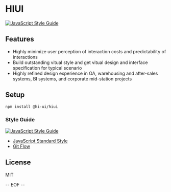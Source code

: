 # HIUI

[![JavaScript Style Guide](https://camo.githubusercontent.com/58fbab8bb63d069c1e4fb3fa37c2899c38ffcd18/68747470733a2f2f696d672e736869656c64732e696f2f62616467652f636f64655f7374796c652d7374616e646172642d627269676874677265656e2e737667)](https://github.com/standard/standard)

## Features

- Highly minimize user perception of interaction costs and predictability of interactions
- Build outstanding vitual style and get vitual design and interface specification for typical scenario
- Highly refined design experience in OA, warehousing and after-sales systems, BI systems, and corporate mid-station projects

## Setup

```sh
npm install @hi-ui/hiui
```

### Style Guide

[![JavaScript Style Guide](https://cdn.rawgit.com/standard/standard/master/badge.svg)](https://github.com/standard/standard)

 - [JavaScript Standard Style](https://github.com/standard/standard)
 - [Git Flow](https://nvie.com/posts/a-successful-git-branching-model/)

## License
MIT

-- EOF --

